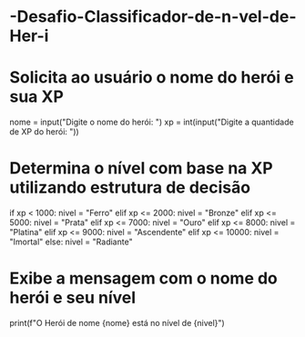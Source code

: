 # -Desafio-Classificador-de-n-vel-de-Her-i
# Solicita ao usuário o nome do herói e sua XP
nome = input("Digite o nome do herói: ")
xp = int(input("Digite a quantidade de XP do herói: "))

# Determina o nível com base na XP utilizando estrutura de decisão
if xp < 1000:
    nivel = "Ferro"
elif xp <= 2000:
    nivel = "Bronze"
elif xp <= 5000:
    nivel = "Prata"
elif xp <= 7000:
    nivel = "Ouro"
elif xp <= 8000:
    nivel = "Platina"
elif xp <= 9000:
    nivel = "Ascendente"
elif xp <= 10000:
    nivel = "Imortal"
else:
    nivel = "Radiante"

# Exibe a mensagem com o nome do herói e seu nível
print(f"O Herói de nome {nome} está no nível de {nivel}")
